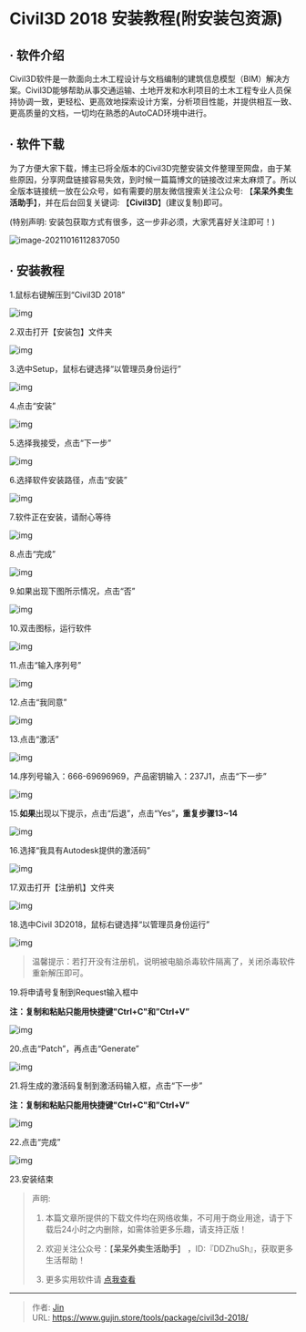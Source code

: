 # Civil3D 2018 安装教程(附安装包资源)


## · 软件介绍
Civil3D软件是一款面向土木工程设计与文档编制的建筑信息模型（BIM）解决方案。Civil3D能够帮助从事交通运输、土地开发和水利项目的土木工程专业人员保持协调一致，更轻松、更高效地探索设计方案，分析项目性能，并提供相互一致、更高质量的文档，一切均在熟悉的AutoCAD环境中进行。

## · 软件下载
为了方便大家下载，博主已将全版本的Civil3D完整安装文件整理至网盘，由于某些原因，分享网盘链接容易失效，到时候一篇篇博文的链接改过来太麻烦了。所以全版本链接统一放在公众号，如有需要的朋友微信搜索关注公众号: 【**呆呆外卖生活助手**】，并在后台回复关键词: 【**Civil3D**】(建议复制)即可。

(特别声明: 安装包获取方式有很多，这一步非必须，大家凭喜好关注即可！)

![image-20211016112837050](https://img.gujin.store/img/image-20211016112837050.png)

## · 安装教程

1.鼠标右键解压到“Civil3D 2018”

![img](https://img.gujin.store/img/v2-3bd11cc91f2c933b3af7b4e0dfc8ff7a_720w.png)

2.双击打开【安装包】文件夹

![img](https://img.gujin.store/img/v2-cc19dcbce1aca9719c385cf86bdb2a17_720w.png)

3.选中Setup，鼠标右键选择“以管理员身份运行”

![img](https://img.gujin.store/img/v2-631e7b80c1dc692e12e247414013df7e_720w.png)

4.点击“安装”

![img](https://img.gujin.store/img/v2-46e0ecbc8e5138dfd4adbb3a5e77104b_720w.png)

5.选择我接受，点击“下一步”

![img](https://img.gujin.store/img/v2-855e6b52af545cd7611c500d934df9db_720w.png)

6.选择软件安装路径，点击“安装”

![img](https://img.gujin.store/img/v2-dab30a061099150a65580ade0c254af1_720w.png)

7.软件正在安装，请耐心等待

![img](https://img.gujin.store/img/v2-d84013fa261b7e50a1419e19e534a677_720w.png)

8.点击“完成”

![img](https://img.gujin.store/img/v2-d2bd7755e0bb657367caa77c382c9c5a_720w.png)

9.如果出现下图所示情况，点击“否”

![img](https://img.gujin.store/img/v2-f3222a60a77bdffdc16dc1a8366bd828_720w.png)

10.双击图标，运行软件

![img](https://img.gujin.store/img/v2-744ba28b31b70057819c1dc9ef75a02b_720w.png)

11.点击“输入序列号”

![img](https://img.gujin.store/img/v2-2c762d1d129cc5eda266445803326b42_720w.png)

12.点击“我同意”

![img](https://img.gujin.store/img/v2-ad31cc4be4160abddcebda9705d991e0_720w.png)

13.点击“激活”

![img](https://img.gujin.store/img/v2-872a173f576612f4703af932729dbf02_720w.png)

14.序列号输入：666-69696969，产品密钥输入：237J1，点击“下一步”

![img](https://img.gujin.store/img/v2-420593c709c9413d2cb1d4710a307cf5_720w.png)

15.**如果**出现以下提示，点击“后退”，点击“Yes”**，重复步骤13~14**

![img](https://img.gujin.store/img/v2-58ae07e8fd03b2dbfcf607f29fc21e41_720w.png)

16.选择“我具有Autodesk提供的激活码”

![img](https://img.gujin.store/img/v2-af9b45fbf2a09924d82799a2f356fec2_720w.png)

17.双击打开【注册机】文件夹

![img](https://img.gujin.store/img/v2-e1950ffa31c21274f07d8ac7e288130d_720w.png)

18.选中Civil 3D2018，鼠标右键选择“以管理员身份运行”

![img](https://img.gujin.store/img/v2-fe8a890f050b1a3ca5967fb3484594d6_720w.png)

> 温馨提示：若打开没有注册机，说明被电脑杀毒软件隔离了，关闭杀毒软件重新解压即可。

19.将申请号复制到Request输入框中

**注：复制和粘贴只能用快捷键"Ctrl+C"和”Ctrl+V”**

![img](https://img.gujin.store/img/v2-f7f6f9294fb922f82e2ec11999053665_720w.png)



20.点击“Patch”，再点击“Generate”

![img](https://img.gujin.store/img/v2-f7e086b97d2d597a23245e4aab42ffc0_720w.png)

21.将生成的激活码复制到激活码输入框，点击“下一步”

**注：复制和粘贴只能用快捷键"Ctrl+C"和”Ctrl+V”**

![img](https://img.gujin.store/img/v2-3a5115aec07f2cc5983c3e13c19d9c03_720w.png)



22.点击“完成”

![img](https://img.gujin.store/img/v2-1da679e7201e166b7cffc5169ada9436_720w.png)

23.安装结束




> 声明: 
>
> 1. 本篇文章所提供的下载文件均在网络收集，不可用于商业用途，请于下载后24小时之内删除，如需体验更多乐趣，请支持正版！
>
> 2. 欢迎关注公众号：【**呆呆外卖生活助手**】 ，ID:『DDZhuSh』，获取更多生活帮助！
>
> 3. 更多实用软件请  [点我查看](/tools)

---

> 作者: [Jin](https://img.gujin.store/img/favicon.ico)  
> URL: https://www.gujin.store/tools/package/civil3d-2018/  


